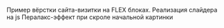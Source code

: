 Пример вёрстки сайта-визитки на FLEX блоках.
Реализация слайдера на js 
Пералакс-эффект при скроле начальной картинки
